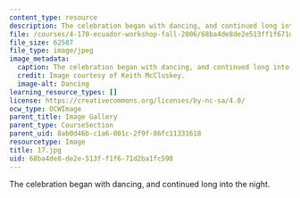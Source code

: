 ```yaml
---
content_type: resource
description: The celebration began with dancing, and continued long into the night.
file: /courses/4-170-ecuador-workshop-fall-2006/68ba4de8de2e513ff1f671d2ba1fc598_17.jpg
file_size: 62507
file_type: image/jpeg
image_metadata:
  caption: The celebration began with dancing, and continued long into the night.
  credit: Image courtesy of Keith McCluskey.
  image-alt: Dancing
learning_resource_types: []
license: https://creativecommons.org/licenses/by-nc-sa/4.0/
ocw_type: OCWImage
parent_title: Image Gallery
parent_type: CourseSection
parent_uid: 8ab0d46b-c1a6-001c-2f9f-86fc11331618
resourcetype: Image
title: 17.jpg
uid: 68ba4de8-de2e-513f-f1f6-71d2ba1fc598
---
```

The celebration began with dancing, and continued long into the night.